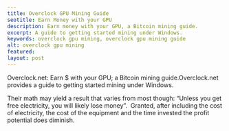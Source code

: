 ```yaml
---
title: Overclock GPU Mining Guide
seotitle: Earn Money with your GPU
description: Earn money with your GPU, a Bitcoin mining guide.
excerpt: A guide to getting started mining under Windows.
keywords: overclock gpu mining, overclock gpu mining guide
alt: overclock gpu mining
featured: 
layout: post
---
```


<p>Overclock.net: Earn $ with your GPU; a Bitcoin mining guide.Overclock.net provides a guide to getting started mining under Windows.<p>

<p>Their math may yield a result that varies from most though: “Unless you get free electricity, you will likely lose money”.  Granted, after including the cost of electricity, the cost of the equipment and the time invested the profit potential does diminish.<p>

